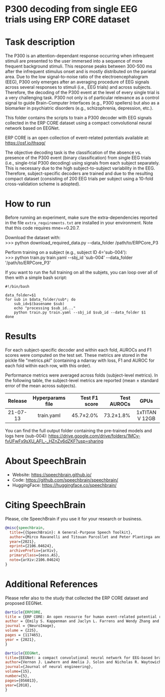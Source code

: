 # P300 decoding from single EEG trials using ERP CORE dataset
# Task description
The P300 is an attention-dependant response occurring when infrequent stimuli are presented to the user immersed into a sequence of more frequent background stimuli. 
This response peaks between 300-500 ms after the infrequent stimulus onset and is mostly distributed on the parietal area. Due to the low signal-to-noise ratio of the electroencephalogram (EEG), P300 only emerges after an averaging procedure of EEG signals across several responses to stimuli (i.e., EEG trials) and across subjects. 
Therefore, the decoding of the P300 event at the level of every single trial is a very challenging task. 
P300 not only is of particular relevance as a control signal to guide Brain-Computer Interfaces (e.g., P300 spellers) but also as a biomarker in psychiatric disorders (e.g., schizophrenia, depression, etc.).

This folder contains the scripts to train a P300 decoder with EEG signals collected in the ERP CORE dataset using a compact convolutional neural network based on EEGNet.

ERP CORE is an open collection of event-related potentials available at: https://osf.io/thsqg/

The objective decoding task is the classification of the absence vs. presence of the P300 event (binary classification) from single EEG trials (i.e., single-trial P300 decoding) using signals from each subject separately. 
This is necessary due to the high subject-to-subject variability in the EEG. 
Therefore, subject-specific decoders are trained and due to the resulting compact dataset (consisting of 200 EEG trials per subject using a 10-fold cross-validation scheme is adopted).

# How to run
Before running an experiment, make sure the extra-dependencies reported in the file `extra_requirements.txt` are installed in your environment.
Note that this code requires mne==0.20.7.

Download the dataset with: \
\>>> python download_required_data.py --data_folder /path/to/ERPCore_P3 

Perform training on a subject (e.g., subject ID 4='sub-004'): \
\>>> python train.py train.yaml --sbj_id 'sub-004' --data_folder '/path/to/ERPCore_P3'

If you want to run the full training on all the subjets, you can loop over all of then with a simple bash script:

```
#!/bin/bash

data_folder=$1
for sub in $data_folder/sub*; do
    sub_id=$(basename $sub)
    echo "processing $sub_id..."
    python train.py train.yaml --sbj_id $sub_id --data_folder $1
done
```


# Results
For each subject-specific decoder and within each fold, AUROCs and F1 scores were computed on the test set. 
These metrics are stored in the pickle file "metrics.pkl" (containing a ndarray with loss, F1 and AUROC for each fold within each row, with this order). 

Performance metrics were averaged across folds (subject-level metrics). 
In the following table, the subject-level metrics are reported (mean ± standard error of the mean across subjects).

| Release | Hyperparams file | Test F1 score | Test AUROCs |  GPUs |
|:-------------:|:---------------------------:| -----:| -----:| :-----------:|
| 21-07-13 | train.yaml |  45.7±2.0% | 73.2±1.8% | 1xTITAN V 12GB |

You can find the full output folder containing the pre-trained models and logs here (sub-004):
https://drive.google.com/drive/folders/1MCy-fvUFwFx9sXU_AFI_-_HZnZv6dZKF?usp=sharing


# **About SpeechBrain**
- Website: https://speechbrain.github.io/
- Code: https://github.com/speechbrain/speechbrain/
- HuggingFace: https://huggingface.co/speechbrain/


# **Citing SpeechBrain**
Please, cite SpeechBrain if you use it for your research or business.

```bibtex
@misc{speechbrain,
  title={{SpeechBrain}: A General-Purpose Speech Toolkit},
  author={Mirco Ravanelli and Titouan Parcollet and Peter Plantinga and Aku Rouhe and Samuele Cornell and Loren Lugosch and Cem Subakan and Nauman Dawalatabad and Abdelwahab Heba and Jianyuan Zhong and Ju-Chieh Chou and Sung-Lin Yeh and Szu-Wei Fu and Chien-Feng Liao and Elena Rastorgueva and François Grondin and William Aris and Hwidong Na and Yan Gao and Renato De Mori and Yoshua Bengio},
  year={2021},
  eprint={2106.04624},
  archivePrefix={arXiv},
  primaryClass={eess.AS},
  note={arXiv:2106.04624}
}
```

# **Additional References**
Please refer also to the study that collected the ERP CORE dataset and proposed EEGNet.
```bibtex
@article{ERPCORE,
title = {ERP CORE: An open resource for human event-related potential research},
author = {Emily S. Kappenman and Jaclyn L. Farrens and Wendy Zhang and Andrew X. Stewart and Steven J. Luck},
journal = {NeuroImage},
volume = {225},
pages = {117465},
year = {2021},
}
```
```bibtex
@article{EEGNet,
title={EEGNet: a compact convolutional neural network for EEG-based brain--computer interfaces},
author={Vernon J. Lawhern and Amelia J. Solon and Nicholas R. Waytowich and Stephen M. Gordon and Chou P. Hung and Brent J. Lance},
journal={Journal of neural engineering},
volume={15},
number={5},
pages={056013},
year={2018},
}
```



